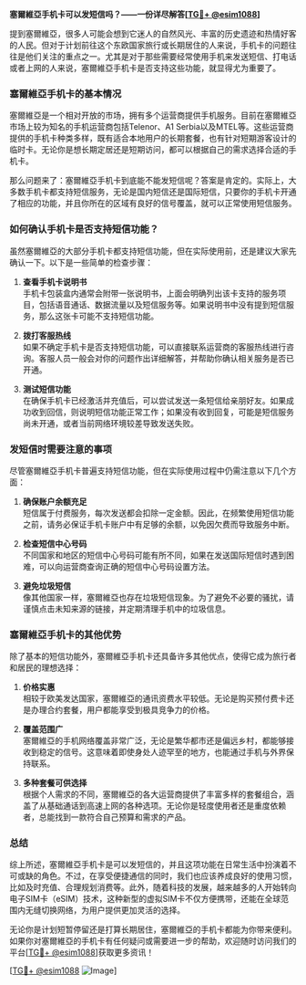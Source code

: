 **塞爾維亞手机卡可以发短信吗？——一份详尽解答[[TG💪+ @esim1088](https://t.me/s/esim1088)]**

提到塞爾維亞，很多人可能会想到它迷人的自然风光、丰富的历史遗迹和热情好客的人民。但对于计划前往这个东欧国家旅行或长期居住的人来说，手机卡的问题往往是他们关注的重点之一。尤其是对于那些需要经常使用手机来发送短信、打电话或者上网的人来说，塞爾維亞手机卡是否支持这些功能，就显得尤为重要了。

### 塞爾維亞手机卡的基本情况

塞爾維亞是一个相对开放的市场，拥有多个运营商提供手机服务。目前在塞爾維亞市场上较为知名的手机运营商包括Telenor、A1 Serbia以及MTEL等。这些运营商提供的手机卡种类多样，既有适合本地用户的长期套餐，也有针对短期游客设计的临时卡。无论你是想长期定居还是短期访问，都可以根据自己的需求选择合适的手机卡。

那么问题来了：塞爾維亞手机卡到底能不能发短信呢？答案是肯定的。实际上，大多数手机卡都支持短信服务，无论是国内短信还是国际短信，只要你的手机卡开通了相应的功能，并且你所在的区域有良好的信号覆盖，就可以正常使用短信服务。

### 如何确认手机卡是否支持短信功能？

虽然塞爾維亞的大部分手机卡都支持短信功能，但在实际使用前，还是建议大家先确认一下。以下是一些简单的检查步骤：

1. **查看手机卡说明书**  
   手机卡包装盒内通常会附带一张说明书，上面会明确列出该卡支持的服务项目，包括语音通话、数据流量以及短信服务等。如果说明书中没有提到短信服务，那么这张卡可能不支持短信功能。

2. **拨打客服热线**  
   如果不确定手机卡是否支持短信功能，可以直接联系运营商的客服热线进行咨询。客服人员一般会对你的问题作出详细解答，并帮助你确认相关服务是否已开通。

3. **测试短信功能**  
   在确保手机卡已经激活并充值后，可以尝试发送一条短信给亲朋好友。如果成功收到回信，则说明短信功能正常工作；如果没有收到回复，可能是短信服务尚未开通，或者当前网络环境较差导致发送失败。

### 发短信时需要注意的事项

尽管塞爾維亞手机卡普遍支持短信功能，但在实际使用过程中仍需注意以下几个方面：

1. **确保账户余额充足**  
   短信属于付费服务，每次发送都会扣除一定金额。因此，在频繁使用短信功能之前，请务必保证手机卡账户中有足够的余额，以免因欠费而导致服务中断。

2. **检查短信中心号码**  
   不同国家和地区的短信中心号码可能有所不同，如果在发送国际短信时遇到困难，可以向运营商查询正确的短信中心号码设置方法。

3. **避免垃圾短信**  
   像其他国家一样，塞爾維亞也存在垃圾短信现象。为了避免不必要的骚扰，请谨慎点击未知来源的链接，并定期清理手机中的垃圾信息。

### 塞爾維亞手机卡的其他优势

除了基本的短信功能外，塞爾維亞手机卡还具备许多其他优点，使得它成为旅行者和居民的理想选择：

1. **价格实惠**  
   相较于欧美发达国家，塞爾維亞的通讯资费水平较低。无论是购买预付费卡还是办理合约套餐，用户都能享受到极具竞争力的价格。

2. **覆盖范围广**  
   塞爾維亞的手机网络覆盖非常广泛，无论是繁华都市还是偏远乡村，都能够接收到稳定的信号。这意味着即使身处人迹罕至的地方，也能通过手机与外界保持联系。

3. **多种套餐可供选择**  
   根据个人需求的不同，塞爾維亞的各大运营商提供了丰富多样的套餐组合，涵盖了从基础通话到高速上网的各种选项。无论你是轻度使用者还是重度依赖者，总能找到一款符合自己预算和需求的产品。

### 总结

综上所述，塞爾維亞手机卡是可以发短信的，并且这项功能在日常生活中扮演着不可或缺的角色。不过，在享受便捷通信的同时，我们也应该养成良好的使用习惯，比如及时充值、合理规划消费等。此外，随着科技的发展，越来越多的人开始转向电子SIM卡（eSIM）技术，这种新型的虚拟SIM卡不仅方便携带，还能在全球范围内无缝切换网络，为用户提供更加灵活的选择。

无论你是计划短暂停留还是打算长期居住，塞爾維亞的手机卡都能为你带来便利。如果你对塞爾維亞的手机卡有任何疑问或需要进一步的帮助，欢迎随时访问我们的平台[[TG💪+ @esim1088](https://t.me/s/esim1088)]获取更多资讯！

[[TG💪+ @esim1088](https://t.me/s/esim1088) ![Image](https://i.postimg.cc/4NQfJmqS/Snipaste-2025-05-13-00-14-12.png)]